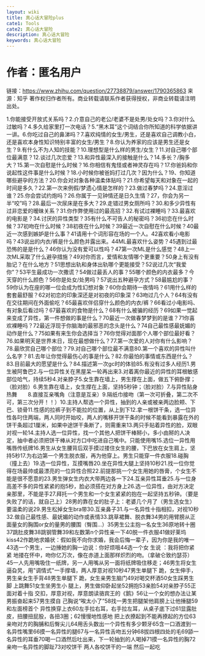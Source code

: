 ```yaml
---
layout: wiki
title: 真心话大冒险plus
cate1: Tools
cate2: 真心话大冒险
description: 真心话大冒险
keywords: 真心话大冒险
---
```


# 作者：匿名用户
链接：https://www.zhihu.com/question/27738879/answer/1790365863
来源：知乎
著作权归作者所有。商业转载请联系作者获得授权，非商业转载请注明出处。

1.你能接受开放式关系吗？2.介意自己的老公/老婆不是处男/处女吗？3.你对什么过敏吗？4.多久给家里打一次电话？5.“黑木耳”这个词结合你所知道的科学依据讲一讲。6.你吃过自己的鼻涕吗？7.喜欢纯情的女生/男生，还是喜欢自己调教小白，还是喜欢本身性知识特别丰富的女生/男生？8.你认为养家的应该是男生还是女生？9.有什么不为人知的技能？10.理想型是什么样的男生/女生？11.对自己哪个部位最满意？12.谈过几次恋爱？13.和异性最深入的接触是什么？14.多长？/胸多大？15.第一次自慰是什么时候？16.你相信有鬼怪或者神灵存在吗？17.你爸妈和你说起性这件事是什么时候？18.小时候你被爸妈打过几次？因为什么？19、你知道哪些避孕的方法？20.你会对对象各种温柔体贴吗？21.你希望每天和对象在一起的时间是多久？22.第一次来例假/梦遗心情是怎样的？23.做过春梦吗？24.意淫过谁？25.你会尝试约炮吗？26.你属于一见钟情还是日久生情？27，你会为另一半“咬”吗？28.最后一次尿床是在多大？29.走错过男女厕所吗？30.和多少异性有过非恋爱的暧昧关系？31.你作弊使用过的最高招？32.有试过裸睡吗？33.最喜欢的电影是？34.讨厌的异性类型？35有什么不可告人的秘密吗？36初恋在什么时候？37初吻在什么时候？38初夜在什么时候？39最近一次自慰在什么时候？40最近一次感到嫉妒是什么事？41请用十个词形容在场的一个人。42喜欢看小电影吗？43说出的内衣/裤是什么颜色并露出来。44ML最喜欢什么姿势？45遇到过最恐怖的是是什么？46你认为没有爱可以性吗？47第一次ML是什么感觉？48上一次ML采取了什么避孕措施？49对你而言，爱情和友情哪个更重要？50身上有没有胎记？在什么地方？51思想出轨和身体出轨哪个更能接受？52说过几次“我爱你”？53平生最成功一次撒谎？54做过最丢人的事？55哪个颜色的内衣最多？今天穿的什么颜色？56你是处女/处男吗？57说出五种避孕方式？58最尴尬的事？59你认为在座的哪一位会成为性幻想对象？60你会期待一夜情吗？61用什么样的套套最舒服？62对初恋的印象深还是对初夜的印象深？63吻过几个人？64有没有在交往期间在外面偷吃？65最喜欢伴侣穿什么颜色的内衣/裤？66看过小电影吗、有对象后看过吗？67最喜欢的食物是什么？68有什么被骗的经历？69如果一觉起来变成了异性，第一件想做的事是什么？70最近一次做春梦梦到的是谁？71你喜欢裸睡吗？72最近浮现于你脑海的最邪恶的念头是什么？74自己最性感最妩媚的动作是什么？75如果有来生你会选择当？76你觉得对面那个人哪个部位最好看？76.如果明天是世界末日，现在最想做什么？77.第一次爱的人对你有什么影响？78.最欣赏自己哪个部位？79.对自己哪个部位最不满意80.第一个喜欢的异性叫什么名字？81.去年让你觉得最伤心的事是什么？82.你最怕的事情或东西是什么？83.目前最大的愿望是什么？84.描述第一次gc时的体验85.有没有过多人经历1.男生被阿鲁巴2.与一位异性关在黑屋呆一轮再出来3.对着离你最近的异性的耳根敏感部位哈气，持续5秒4.对亲脖子5.女生靠在墙上，男生撑在上面，做五下俯卧撑；（脸对脸）6.男生靠在墙上，女生撑在上面，坚持5秒钟；（脸对脸）7.与异性贴身热舞　　8.直接互亲嘴角（注意是互亲）9.隔纸巾接吻（第一次可折叠，第二次不可，第三次分开！！）10.主持人帮选一个异性，抽到的人亲或被亲两边脸颊、下巴、锁骨11.性感的拉裤子到不能拉的位置，从上到下12.拿一根饼干条，选一位异性各叼住两端，两人同时开始咬，两人的嘴移开饼干条的时候不能看到暴露在外的饼干条超过1厘米，如果中途饼干条断了，则需重来13.两只手贴着异性的脸，双眼对视一轮14.主持人选一位异性，找一个其他人把饼干棒掰小，多小由掰的人决定，抽中者必须把饼干棒从对方口中吃进自己嘴中。只能使用嘴15.选位一异性用嘴唇传纸牌16.男生从女生腰背后双手摸过搂住女生的腰，下巴放在女生肩上，坚持5秒17.为右边第一个男生脱衣服，再为他穿上。男生只能穿一件衣服18.碰胸（撞上去）19.选一位异性，互摸嘴唇20.坐在异性大腿上坚持10秒21.找一位你觉得在场最帅或最漂亮的一位异性合照22.前提那挑一个女生用她的唇膏，个女生不能是很不愿意的23.男生弹女生内衣大带两边各一下24.互亲异性耳垂25.与一位身高差不多的异性紧紧的抱5秒，脸必须搭在对方身上26.选一位异性，由对方决定亲那里，不能是手27.拜托一个男生和一个女生紧紧的抱在一起坚持五秒钟。（要是失败了的话，就自己上）28男的靠在女的肚子上：老婆几个月了（男生选女生）要温柔的说29.男生松掉女生bra带30.互亲鼻子31.与一名异性十指相扣，对视10秒32.做自己最性感、最妩媚的动作或表情33.跳草裙舞、脱衣舞34男的用臂膀从正面量女的胸围or女的量男的腰围（臀围...）35男生公主抱一名女生36原地转十圈37跳肚皮舞38跳钢管舞39和左数第n个异性亲一下40脱一件衣服41做好莱坞kiss42作跪地求婚状：假如我不向你求婚，我会后悔一辈子，因为你是我的唯一43选一个男生，一边捶她的胸一边说：你好烦哦44选一个女 生说 ：我将把你紧紧 地搂在怀中，吻你亿万次，像在赤道上面那样炽烈的吻。（拿破仑致约瑟芬）45一人先用嘴吸住一纸牌，另一人用嘴从另一面将纸牌吸住移走；46男生将女生逼旮旯，用"调情式"一手撑墙，两人厚意对视10秒47男生单腿下 跪，女生伸手，男生亲女生手背48男生单腿下 跪，女生亲男生脑门49对喝交杯酒50女生踩男生脚 上跳舞51女生坐男生小 腿上，男生做仰卧起坐52拥抱53亲脸54对亲脖子55正面对着十指 交扣，厚意对视，厚意朗读骆宾王的《鹅》56让一个女的想办法让某男振奋起来57男生摸自 己胸说“唉太小了”58找一男生把腿架他肩膀上让他捶腿59和左面榜首个 异性换穿上衣60左手拉右耳，右手拉左耳，从桌子底下过61显露肚皮，扭腰扭屁股，各扭3圈；62慢慢地性感地 把上衣撩起到不能再撩起的方位63亲吻对方的胸脯和后臀尖儿64用舌头数出一个异性有多少颗牙65含一口酒渡到一名异性嘴里66摸一名异性的腿67与一名异性舌吻五分钟68拔四根四处的毛69舔一名异性的耳垂70喝一口酒然后吐出来，下一轮抽到的人喝掉71摸一名异性的胸72亲吻一名异性的脚趾73对咬饼干 两人各咬饼干的一端 然后一起吃